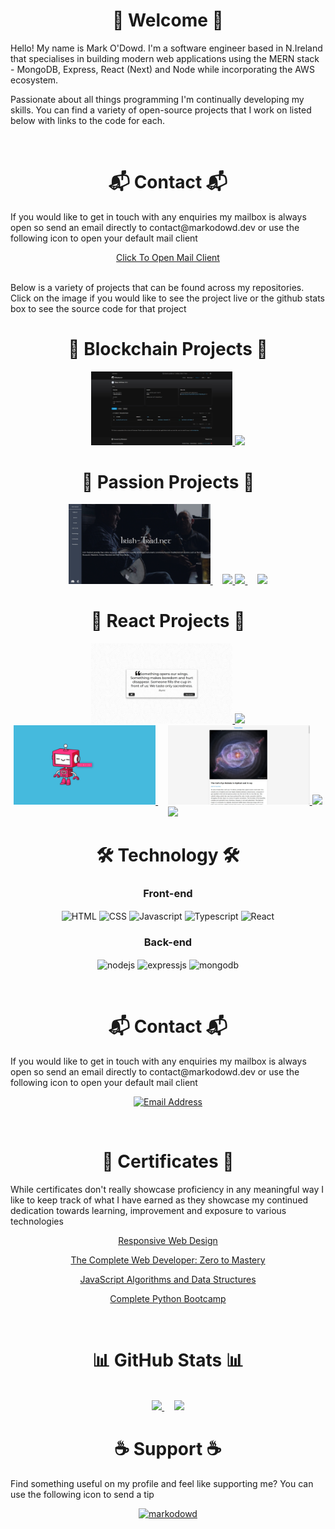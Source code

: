 <div align="center">

<h1 align="center">👋 Welcome 👋</h1>

<p align="left">Hello! My name is Mark O'Dowd. I'm a software engineer based in N.Ireland that specialises in building modern web applications using the MERN stack - MongoDB, Express, React (Next) and Node while incorporating the AWS ecosystem.</p>

<p align="left">Passionate about all things programming I'm continually developing my skills. You can find a variety of open-source projects that I work on listed below with links to the code for each.</p>

<br />

<h1 align="center">📬 Contact 📬</h1>

<p align="left">If you would like to get in touch with any enquiries my mailbox is always open so send an email directly to contact@markodowd.dev or use the following icon to open your default mail client</p>

<a href="mailto:contact@markodowd.dev">
<div width="100%" background="orange">Click To Open Mail Client</div> 
</a>

<br />

<p align="left">Below is a variety of projects that can be found across my repositories. Click on the image if you would like to see the project live or the github stats box to see the source code for that project</p>

<h1 align="center">🚀 Blockchain Projects 🚀</h1>

<!-- MODToken Image -->
<a href="https://sepolia.etherscan.io/token/0x0b2c57ea7d97fea0100f51e2d261f700b238aa92">
  <img width="45%" src="https://raw.githubusercontent.com/markodowd/markodowd/master/images/erc20-token.jpg" />
</a>

<!-- MODToken Stats -->
<a href="https://github.com/markodowd/MOD-Token">
  <img width="45%" src="https://github-readme-stats-snowy-mu.vercel.app/api/pin/?username=markodowd&repo=MOD-Token&theme=github_dark" />
</a>

<h1 align="center">🚀 Passion Projects 🚀</h1>

<!-- Irish Trad Image -->
<a href="https://www.irish-trad.net">
  <img width="45%" src="https://raw.githubusercontent.com/markodowd/markodowd/master/images/irish-trad.net.jpg" />
</a>
&nbsp;&nbsp;&nbsp;
<!-- Daily Irish Twitter/X Bot -->
<a href="http://dailyirish.net/" target="_blank">
  <img width="45%" src="https://github.com/markodowd/daily-irish" />
</a>

<!-- Irish Trad Stats -->
<a href="https://github.com/Irish-Trad/Irish-Trad-Client">
  <img width="45%" src="https://github-readme-stats-snowy-mu.vercel.app/api/pin/?username=Irish-Trad&repo=Irish-Trad-Client&theme=github_dark" />
</a>
&nbsp;&nbsp;&nbsp;
<!-- Daily Irish Twitter/X Stats -->
<a href="https://github.com/markodowd/daily-irish">
  <img width="45%" src="https://github-readme-stats-snowy-mu.vercel.app/api/pin/?username=markodowd&repo=daily-irish&theme=github_dark" />
</a>

<h1 align="center">🚀 React Projects 🚀</h1>

<!-- Quote Generator Image -->
<a href="https://markodowd.github.io/REACT-quote-generator/">
  <img width="45%" src="https://raw.githubusercontent.com/markodowd/markodowd/master/images/REACT-quote-generator.jpg" />
</a>

<!-- Quote Generator Stats -->
<a href="https://github.com/markodowd/REACT-quote-generator">
  <img width="45%" src="https://github-readme-stats-snowy-mu.vercel.app/api/pin/?username=markodowd&repo=REACT-quote-generator&theme=github_dark" />
</a>

<br/>

<!-- Text to Speech Image -->
<a href="https://markodowd.github.io/REACT-text-to-speech/">
  <img width="45%" src="https://raw.githubusercontent.com/markodowd/markodowd/master/images/REACT-text-to-speech.jpg" />
</a>
&nbsp;&nbsp;&nbsp;
<!-- NASA Picture Of The Day Image -->
<a href="https://markodowd.github.io/PREACT-NASA-picture-of-the-day/">
  <img width="45%" src="https://raw.githubusercontent.com/markodowd/markodowd/master/images/NASA-picture-of-the-day.jpg" />
</a>

<!-- Text to Speech Stats -->
<a href="https://github.com/markodowd/REACT-text-to-speech">
  <img width="45%" src="https://github-readme-stats-snowy-mu.vercel.app/api/pin/?username=markodowd&repo=REACT-text-to-speech&theme=github_dark" />
</a>
&nbsp;&nbsp;&nbsp;
<!-- NASA Picture Of The Day Stats -->
<a href="https://github.com/markodowd/PREACT-NASA-picture-of-the-day/">
  <img width="45%" src="https://github-readme-stats-snowy-mu.vercel.app/api/pin/?username=markodowd&repo=PREACT-NASA-picture-of-the-day&theme=github_dark" />
</a>

<br/>

<h1 align="center">🛠️ Technology 🛠️</h1>
  <h3 align="center"> Front-end </h3>
    <p>  
      <img align="center" alt="HTML" src="https://img.shields.io/badge/HTML5-E34F26?style=for-the-badge&logo=html5&logoColor=white">
      <img align="center" alt="CSS" src="https://img.shields.io/badge/CSS3-1572B6?style=for-the-badge&logo=css3&logoColor=white">
      <img align="center" alt="Javascript" src="https://img.shields.io/badge/JavaScript-323330?style=for-the-badge&logo=javascript&logoColor=F7DF1E">
      <img align="center" alt="Typescript" src="https://img.shields.io/badge/TypeScript-007ACC?style=for-the-badge&logo=typescript&logoColor=white">
      <img align="center" alt="React" src="https://img.shields.io/badge/React-20232A?style=for-the-badge&logo=react&logoColor=61DAFB">
    </p>

  <h3 align="center"> Back-end </h3>
    <p> 
      <img align="center" alt="nodejs" src="https://img.shields.io/badge/Node.js-339933?style=for-the-badge&logo=nodedotjs&logoColor=white">
      <img align="center" alt="expressjs" src="https://img.shields.io/badge/Express.js-000000?style=for-the-badge&logo=express&logoColor=white">
      <img align="center" alt="mongodb" src="https://img.shields.io/badge/MongoDB-white?style=for-the-badge&logo=mongodb&logoColor=4EA94B">
    </p>

<br />

<h1 align="center">📬 Contact 📬</h1>

<p align="left">If you would like to get in touch with any enquiries my mailbox is always open so send an email directly to contact@markodowd.dev or use the following icon to open your default mail client</p>

<a href="mailto:contact@markodowd.dev"><img src="https://img.shields.io/badge/Send%20Email%20-D14836?logo=gmail&logoColor=white" alt="Email Address"></a>

<br />

<h1 align="center">🏅 Certificates 🏅</h1>

<p align="left">While certificates don't really showcase proficiency in any meaningful way I like to keep track of what I have earned as they showcase my continued dedication towards learning, improvement and exposure to various technologies</p>

<a href="https://www.freecodecamp.org/certification/itsmarkodowd/responsive-web-design"> Responsive Web Design</a>

<a href="https://www.udemy.com/certificate/UC-WVK3IS1Q/"> The Complete Web Developer: Zero to Mastery</a>

<a href="https://www.freecodecamp.org/certification/itsmarkodowd/javascript-algorithms-and-data-structures">JavaScript Algorithms and Data Structures</a>

<a href="https://www.udemy.com/certificate/UC-AFD7QAM9/">Complete Python Bootcamp</a>

<br />

<h1 align="center">📊 GitHub Stats 📊</h1>

<br />

<a href="https://github.com/markodowd">
  <img height="180em" src="https://github-readme-stats.vercel.app/api?username=markodowd&show_icons=true&theme=github_dark&include_all_commits=true&count_private=true&hide_rank=true"/>
</a>
&nbsp;&nbsp;&nbsp;
<a href="https://github.com/markodowd">
  <img height="180em" src="https://github-readme-stats-snowy-mu.vercel.app/api/top-langs/?username=markodowd&layout=compact&langs_count=8&theme=github_dark&hide=liquid&exclude_repo=PyCheckiO&include_private=true&include_forks=true"/>
</a>

<br />

<h1 align="center">☕ Support ☕</h1>

<p align="left">Find something useful on my profile and feel like supporting me? You can use the following icon to send a tip</p>

<p align="center"><a href="https://www.buymeacoffee.com/markodowd"> <img src="https://cdn.buymeacoffee.com/buttons/v2/default-yellow.png" height="50" width="210" alt="markodowd" /></a></p>

</div>

